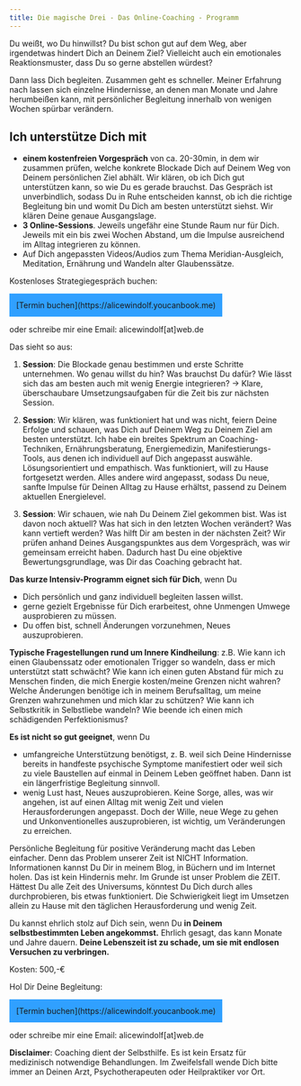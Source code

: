 ```yaml
---
title: Die magische Drei - Das Online-Coaching - Programm
---
```


Du weißt, wo Du hinwillst? Du bist schon gut auf dem Weg, aber irgendetwas hindert Dich an Deinem Ziel? Vielleicht auch ein emotionales Reaktionsmuster, dass Du so gerne abstellen würdest?

Dann lass Dich begleiten. Zusammen geht es schneller. Meiner Erfahrung nach lassen sich einzelne Hindernisse, an denen man Monate und Jahre herumbeißen kann, mit persönlicher Begleitung innerhalb von wenigen Wochen spürbar verändern. 

## Ich unterstütze Dich mit

- **einem kostenfreien Vorgespräch** von ca. 20-30min, in dem wir zusammen prüfen, welche konkrete Blockade Dich auf Deinem Weg von Deinem persönlichen Ziel abhält. Wir klären, ob ich Dich gut unterstützen kann, so wie Du es gerade brauchst. Das Gespräch ist unverbindlich, sodass Du in Ruhe entscheiden kannst, ob ich die richtige Begleitung bin und womit Du Dich am besten unterstützt siehst. Wir klären Deine genaue Ausgangslage.
- **3 Online-Sessions**. Jeweils ungefähr eine Stunde Raum nur für Dich. Jeweils mit ein bis zwei Wochen Abstand, um die Impulse ausreichend im Alltag integrieren zu können. 
- Auf Dich angepassten Videos/Audios zum Thema Meridian-Ausgleich, Meditation, Ernährung und Wandeln alter Glaubenssätze. 

Kostenloses Strategiegespräch buchen: 

<span style='display:inline-block;padding:12px;background:#30A0ff'>
[Termin buchen](https://alicewindolf.youcanbook.me)
</span>

oder schreibe mir eine Email: alicewindolf[at]web.de 

Das sieht so aus: 

1. **Session**: Die Blockade genau bestimmen und erste Schritte unternehmen. Wo genau willst du hin? Was brauchst Du dafür? Wie lässt sich das am besten auch mit wenig Energie integrieren? → Klare, überschaubare Umsetzungsaufgaben für die Zeit bis zur nächsten Session.

2. **Session**: Wir klären, was funktioniert hat und was nicht, feiern Deine Erfolge und schauen, was Dich auf Deinem Weg zu Deinem Ziel am besten unterstützt. Ich habe ein breites Spektrum an Coaching-Techniken, Ernährungsberatung, Energiemedizin, Manifestierungs-Tools, aus denen ich individuell auf Dich angepasst auswähle. Lösungsorientiert und empathisch. Was funktioniert, will zu Hause fortgesetzt werden. Alles andere wird angepasst, sodass Du neue, sanfte Impulse für Deinen Alltag zu Hause erhältst, passend zu Deinem aktuellen Energielevel. 

3. **Session**: Wir schauen, wie nah Du Deinem Ziel gekommen bist. Was ist davon noch aktuell? Was hat sich in den letzten Wochen verändert? Was kann vertieft werden? Was hilft Dir am besten in der nächsten Zeit? Wir prüfen anhand Deines Ausgangspunktes aus dem Vorgespräch, was wir gemeinsam erreicht haben. Dadurch hast Du eine objektive Bewertungsgrundlage, was Dir das Coaching gebracht hat. 

**Das kurze Intensiv-Programm eignet sich für Dich**, wenn Du
- Dich persönlich und ganz individuell begleiten lassen willst.
- gerne gezielt Ergebnisse für Dich erarbeitest, ohne Unmengen Umwege ausprobieren zu müssen. 
- Du offen bist, schnell Änderungen vorzunehmen, Neues auszuprobieren. 

**Typische Fragestellungen rund um Innere Kindheilung**: z.B. Wie kann ich einen Glaubenssatz oder emotionalen Trigger so wandeln, dass er mich unterstützt statt schwächt? Wie kann ich einen guten Abstand für mich zu Menschen finden, die mich Energie kosten/meine Grenzen nicht wahren? Welche Änderungen benötige ich in meinem Berufsalltag, um meine Grenzen wahrzunehmen und mich klar zu schützen? Wie kann ich Selbstkritik in Selbstliebe wandeln? Wie beende ich einen mich schädigenden Perfektionismus? 

**Es ist nicht so gut geeignet**, wenn Du
- umfangreiche Unterstützung benötigst, z. B. weil sich Deine Hindernisse bereits in handfeste psychische Symptome manifestiert oder weil sich zu viele Baustellen auf einmal in Deinem Leben geöffnet haben. Dann ist ein längerfristige Begleitung sinnvoll. 
- wenig Lust hast, Neues auszuprobieren. Keine Sorge, alles, was wir angehen, ist auf einen Alltag mit wenig Zeit und vielen Herausforderungen angepasst. Doch der Wille, neue Wege zu gehen und Unkonventionelles auszuprobieren, ist wichtig, um Veränderungen zu erreichen. 

Persönliche Begleitung für positive Veränderung macht das Leben einfacher. Denn das Problem unserer Zeit ist NICHT Information. Informationen kannst Du Dir in meinem Blog, in Büchern und im Internet holen. Das ist kein Hindernis mehr. Im Grunde ist unser Problem die ZEIT. Hättest Du alle Zeit des Universums, könntest Du Dich durch alles durchprobieren, bis etwas funktioniert. Die Schwierigkeit liegt im Umsetzen allein zu Hause mit den täglichen Herausforderung und wenig Zeit. 

Du kannst ehrlich stolz auf Dich sein, wenn Du **in Deinem selbstbestimmten Leben angekommst.** Ehrlich gesagt, das kann Monate und Jahre dauern. **Deine Lebenszeit ist zu schade, um sie mit endlosen Versuchen zu verbringen.** 

Kosten: 500,-€

Hol Dir Deine Begleitung: 

<span style='display:inline-block;padding:12px;background:#30A0ff'>
[Termin buchen](https://alicewindolf.youcanbook.me)
</span>

oder schreibe mir eine Email: alicewindolf[at]web.de 

**Disclaimer**: Coaching dient der Selbsthilfe. Es ist kein Ersatz für medizinisch notwendige Behandlungen. Im Zweifelsfall wende Dich bitte immer an Deinen Arzt, Psychotherapeuten oder Heilpraktiker vor Ort. 




